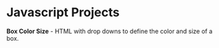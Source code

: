 # Javascript Projects

**Box Color Size** - HTML with drop downs to define the color and size of a box.  

